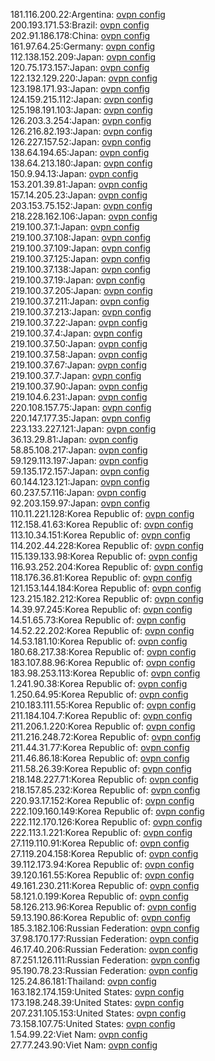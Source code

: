 181.116.200.22:Argentina: [ovpn config](vpn/181_116_200_22.ovpn)  
200.193.171.53:Brazil: [ovpn config](vpn/200_193_171_53.ovpn)  
202.91.186.178:China: [ovpn config](vpn/202_91_186_178.ovpn)  
161.97.64.25:Germany: [ovpn config](vpn/161_97_64_25.ovpn)  
112.138.152.209:Japan: [ovpn config](vpn/112_138_152_209.ovpn)  
120.75.173.157:Japan: [ovpn config](vpn/120_75_173_157.ovpn)  
122.132.129.220:Japan: [ovpn config](vpn/122_132_129_220.ovpn)  
123.198.171.93:Japan: [ovpn config](vpn/123_198_171_93.ovpn)  
124.159.215.112:Japan: [ovpn config](vpn/124_159_215_112.ovpn)  
125.198.191.103:Japan: [ovpn config](vpn/125_198_191_103.ovpn)  
126.203.3.254:Japan: [ovpn config](vpn/126_203_3_254.ovpn)  
126.216.82.193:Japan: [ovpn config](vpn/126_216_82_193.ovpn)  
126.227.157.52:Japan: [ovpn config](vpn/126_227_157_52.ovpn)  
138.64.194.65:Japan: [ovpn config](vpn/138_64_194_65.ovpn)  
138.64.213.180:Japan: [ovpn config](vpn/138_64_213_180.ovpn)  
150.9.94.13:Japan: [ovpn config](vpn/150_9_94_13.ovpn)  
153.201.39.81:Japan: [ovpn config](vpn/153_201_39_81.ovpn)  
157.14.205.23:Japan: [ovpn config](vpn/157_14_205_23.ovpn)  
203.153.75.152:Japan: [ovpn config](vpn/203_153_75_152.ovpn)  
218.228.162.106:Japan: [ovpn config](vpn/218_228_162_106.ovpn)  
219.100.37.1:Japan: [ovpn config](vpn/219_100_37_1.ovpn)  
219.100.37.108:Japan: [ovpn config](vpn/219_100_37_108.ovpn)  
219.100.37.109:Japan: [ovpn config](vpn/219_100_37_109.ovpn)  
219.100.37.125:Japan: [ovpn config](vpn/219_100_37_125.ovpn)  
219.100.37.138:Japan: [ovpn config](vpn/219_100_37_138.ovpn)  
219.100.37.19:Japan: [ovpn config](vpn/219_100_37_19.ovpn)  
219.100.37.205:Japan: [ovpn config](vpn/219_100_37_205.ovpn)  
219.100.37.211:Japan: [ovpn config](vpn/219_100_37_211.ovpn)  
219.100.37.213:Japan: [ovpn config](vpn/219_100_37_213.ovpn)  
219.100.37.22:Japan: [ovpn config](vpn/219_100_37_22.ovpn)  
219.100.37.4:Japan: [ovpn config](vpn/219_100_37_4.ovpn)  
219.100.37.50:Japan: [ovpn config](vpn/219_100_37_50.ovpn)  
219.100.37.58:Japan: [ovpn config](vpn/219_100_37_58.ovpn)  
219.100.37.67:Japan: [ovpn config](vpn/219_100_37_67.ovpn)  
219.100.37.7:Japan: [ovpn config](vpn/219_100_37_7.ovpn)  
219.100.37.90:Japan: [ovpn config](vpn/219_100_37_90.ovpn)  
219.104.6.231:Japan: [ovpn config](vpn/219_104_6_231.ovpn)  
220.108.157.75:Japan: [ovpn config](vpn/220_108_157_75.ovpn)  
220.147.177.35:Japan: [ovpn config](vpn/220_147_177_35.ovpn)  
223.133.227.121:Japan: [ovpn config](vpn/223_133_227_121.ovpn)  
36.13.29.81:Japan: [ovpn config](vpn/36_13_29_81.ovpn)  
58.85.108.217:Japan: [ovpn config](vpn/58_85_108_217.ovpn)  
59.129.113.197:Japan: [ovpn config](vpn/59_129_113_197.ovpn)  
59.135.172.157:Japan: [ovpn config](vpn/59_135_172_157.ovpn)  
60.144.123.121:Japan: [ovpn config](vpn/60_144_123_121.ovpn)  
60.237.57.116:Japan: [ovpn config](vpn/60_237_57_116.ovpn)  
92.203.159.97:Japan: [ovpn config](vpn/92_203_159_97.ovpn)  
110.11.221.128:Korea Republic of: [ovpn config](vpn/110_11_221_128.ovpn)  
112.158.41.63:Korea Republic of: [ovpn config](vpn/112_158_41_63.ovpn)  
113.10.34.151:Korea Republic of: [ovpn config](vpn/113_10_34_151.ovpn)  
114.202.44.228:Korea Republic of: [ovpn config](vpn/114_202_44_228.ovpn)  
115.139.133.98:Korea Republic of: [ovpn config](vpn/115_139_133_98.ovpn)  
116.93.252.204:Korea Republic of: [ovpn config](vpn/116_93_252_204.ovpn)  
118.176.36.81:Korea Republic of: [ovpn config](vpn/118_176_36_81.ovpn)  
121.153.144.184:Korea Republic of: [ovpn config](vpn/121_153_144_184.ovpn)  
123.215.182.212:Korea Republic of: [ovpn config](vpn/123_215_182_212.ovpn)  
14.39.97.245:Korea Republic of: [ovpn config](vpn/14_39_97_245.ovpn)  
14.51.65.73:Korea Republic of: [ovpn config](vpn/14_51_65_73.ovpn)  
14.52.22.202:Korea Republic of: [ovpn config](vpn/14_52_22_202.ovpn)  
14.53.181.10:Korea Republic of: [ovpn config](vpn/14_53_181_10.ovpn)  
180.68.217.38:Korea Republic of: [ovpn config](vpn/180_68_217_38.ovpn)  
183.107.88.96:Korea Republic of: [ovpn config](vpn/183_107_88_96.ovpn)  
183.98.253.113:Korea Republic of: [ovpn config](vpn/183_98_253_113.ovpn)  
1.241.90.38:Korea Republic of: [ovpn config](vpn/1_241_90_38.ovpn)  
1.250.64.95:Korea Republic of: [ovpn config](vpn/1_250_64_95.ovpn)  
210.183.111.55:Korea Republic of: [ovpn config](vpn/210_183_111_55.ovpn)  
211.184.104.7:Korea Republic of: [ovpn config](vpn/211_184_104_7.ovpn)  
211.206.1.220:Korea Republic of: [ovpn config](vpn/211_206_1_220.ovpn)  
211.216.248.72:Korea Republic of: [ovpn config](vpn/211_216_248_72.ovpn)  
211.44.31.77:Korea Republic of: [ovpn config](vpn/211_44_31_77.ovpn)  
211.46.86.18:Korea Republic of: [ovpn config](vpn/211_46_86_18.ovpn)  
211.58.26.39:Korea Republic of: [ovpn config](vpn/211_58_26_39.ovpn)  
218.148.227.71:Korea Republic of: [ovpn config](vpn/218_148_227_71.ovpn)  
218.157.85.232:Korea Republic of: [ovpn config](vpn/218_157_85_232.ovpn)  
220.93.17.152:Korea Republic of: [ovpn config](vpn/220_93_17_152.ovpn)  
222.109.160.149:Korea Republic of: [ovpn config](vpn/222_109_160_149.ovpn)  
222.112.170.126:Korea Republic of: [ovpn config](vpn/222_112_170_126.ovpn)  
222.113.1.221:Korea Republic of: [ovpn config](vpn/222_113_1_221.ovpn)  
27.119.110.91:Korea Republic of: [ovpn config](vpn/27_119_110_91.ovpn)  
27.119.204.158:Korea Republic of: [ovpn config](vpn/27_119_204_158.ovpn)  
39.112.173.94:Korea Republic of: [ovpn config](vpn/39_112_173_94.ovpn)  
39.120.161.55:Korea Republic of: [ovpn config](vpn/39_120_161_55.ovpn)  
49.161.230.211:Korea Republic of: [ovpn config](vpn/49_161_230_211.ovpn)  
58.121.0.199:Korea Republic of: [ovpn config](vpn/58_121_0_199.ovpn)  
58.126.213.96:Korea Republic of: [ovpn config](vpn/58_126_213_96.ovpn)  
59.13.190.86:Korea Republic of: [ovpn config](vpn/59_13_190_86.ovpn)  
185.3.182.106:Russian Federation: [ovpn config](vpn/185_3_182_106.ovpn)  
37.98.170.177:Russian Federation: [ovpn config](vpn/37_98_170_177.ovpn)  
46.17.40.206:Russian Federation: [ovpn config](vpn/46_17_40_206.ovpn)  
87.251.126.111:Russian Federation: [ovpn config](vpn/87_251_126_111.ovpn)  
95.190.78.23:Russian Federation: [ovpn config](vpn/95_190_78_23.ovpn)  
125.24.86.181:Thailand: [ovpn config](vpn/125_24_86_181.ovpn)  
163.182.174.159:United States: [ovpn config](vpn/163_182_174_159.ovpn)  
173.198.248.39:United States: [ovpn config](vpn/173_198_248_39.ovpn)  
207.231.105.153:United States: [ovpn config](vpn/207_231_105_153.ovpn)  
73.158.107.75:United States: [ovpn config](vpn/73_158_107_75.ovpn)  
1.54.99.22:Viet Nam: [ovpn config](vpn/1_54_99_22.ovpn)  
27.77.243.90:Viet Nam: [ovpn config](vpn/27_77_243_90.ovpn)  
